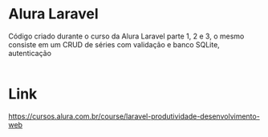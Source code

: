 # Alura Laravel 
Código criado durante o curso da Alura Laravel parte 1, 2 e 3, o mesmo consiste em um CRUD de séries com validação e banco SQLite, autenticação<br><br>

# Link
https://cursos.alura.com.br/course/laravel-produtividade-desenvolvimento-web
